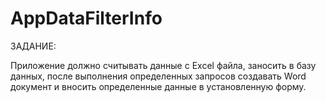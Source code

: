 # AppDataFilterInfo
ЗАДАНИЕ:

Приложение должно считывать данные с Excel файла, заносить в базу данных, после выполнения определенных запросов создавать Word документ и вносить определенные данные в установленную форму.
